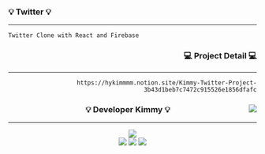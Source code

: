 
<div align="center">

<span align="left">

  ### 💡 Twitter 💡 
---
    Twitter Clone with React and Firebase
</span>

<span align="right">

  ### 💻 Project Detail 💻 
---
    https://hykimmmm.notion.site/Kimmy-Twitter-Project-3b43d1beb7c7472c915526e1856dfafc

</span>

</div>



<!-- tt --------------------------------------------------------->

<div align="center">
  
  <img align="right" src="https://github-readme-stats.vercel.app/api/top-langs/?username=seondal&theme=dracula&exclude_repo=Computer-Science-Engineering&layout=compact&langs_count=10"/>
  
  ### 💡 Developer Kimmy 💡 
  
  ---
  
  <a href="https://github.com/kimmyyoung">
  
  <img src="https://hits.seeyoufarm.com/api/count/incr/badge.svg?url=https%3A%2F%2Fgithub.com%2FKimmyyoung%2Fkimmy-twitter&count_bg=%2379C83D&title_bg=%23555555&icon=github.svg&icon_color=%23E7E7E7&title=Github&edge_flat=false"/>

  </a> 
  

 
<div>
<img src="https://img.shields.io/badge/Firebase-FFCA28?style=flat-square&logo=firebase&logoColor=white"/>
<img src="https://img.shields.io/badge/React-61DAFB?style=flat-square&logo=firebase&logoColor=white"/>
<img src="https://img.shields.io/badge/CSS-1572B6?style=flat-square&logo=firebase&logoColor=white"/>
</div>

  <br>
 
</div>
